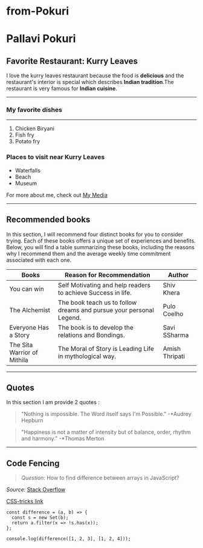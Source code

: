 # from-Pokuri
# Pallavi Pokuri
## Favorite Restaurant: **Kurry Leaves**
I love the kurry leaves restaurant because the food is **delicious** and the restaurant's interior is special which describes **Indian tradition**.The restaurant is very famous for **Indian cuisine**.

---

### My favorite dishes

---

1. Chicken Biryani
2. Fish fry
3. Potato fry

### Places to visit near Kurry Leaves

- Waterfalls
- Beach
- Museum


For more about me, check out [My Media](MyMedia.md)

---

## Recommended books

In this section, I will recommend four distinct books for you to consider trying. Each of these books offers a unique set of experiences and benefits. Below, you will find a table summarizing these books, including the reasons why I recommend them and the average weekly time commitment associated with each one.


| Books                | Reason for Recommendation              | Author |
| -------------------- | -------------------------------------- | ------------------------------- |
| You can win          |  Self Motivating and help readers to achieve Success in life.   |  Shiv Khera        |
| The Alchemist        | The book teach us to follow dreams and pursue your personal Legend. |Pulo Coelho  |
| Everyone Has a Story            |The book is to develop the relations and Bondings.  | Savi SSharma |
| The Sita Warrior of Mithila      |The Moral of Story is Leading Life in mythological way. | Amish Thripati                 |

---

## Quotes
  
  In this section I am provide  2 quotes : 

> "Nothing is impossible. The Word itself says I'm Possible."
> -*Audrey Hepburn

> "Happiness is not a matter of intensity but of balance, order, rhythm and harmony."
> -*Thomas Merton

---
## Code Fencing

>*Question:* How to find difference between arrays in JavaScript?

*Source:* [Stack Overflow](https://stackoverflow.com/questions/1187518/how-to-get-the-difference-between-two-arrays-in-javascript)

[CSS-tricks link](https://code.pieces.app/collections/javascript)
```
const difference = (a, b) => {
  const s = new Set(b);
  return a.filter(x => !s.has(x));
};

console.log(difference([1, 2, 3], [1, 2, 4]));

```

